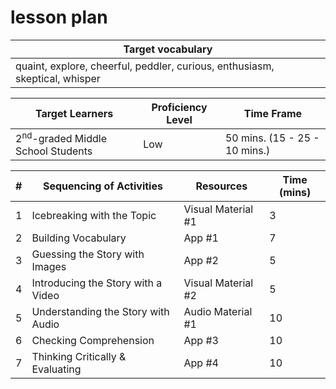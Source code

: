 # lesson plan
|           Target vocabulary      |  
|-----------------------------|
| quaint, explore, cheerful, peddler, curious, enthusiasm, skeptical, whisper |


|             Target Learners            |     Proficiency Level   |              Time Frame             |
|------------------------------|-----------------------------------|-------------------------------------|
|   2<sup>nd</sup>-graded Middle School Students     |         Low          |   50 mins.   (15 - 25 - 10 mins.)   |


| #  | Sequencing of Activities            | Resources           | Time (mins) |
|----|-------------------------------------|---------------------|-------------|
| 1  | Icebreaking with the Topic         | Visual Material #1  | 3           |
| 2  | Building Vocabulary                | App #1              | 7           |
| 3  | Guessing the Story with Images     | App #2              | 5           |
| 4  | Introducing the Story with a Video | Visual Material #2  | 5           |
| 5  | Understanding the Story with Audio | Audio Material #1   | 10          |
| 6  | Checking Comprehension             | App #3              | 10          |
| 7  | Thinking Critically & Evaluating   | App #4              | 10          |


